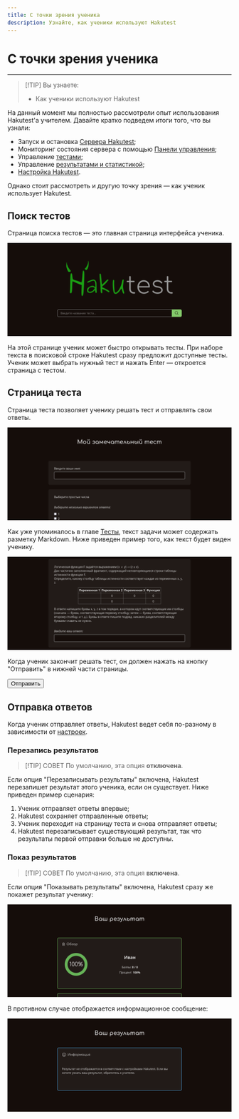 ```yaml
---
title: С точки зрения ученика
description: Узнайте, как ученики используют Hakutest
---
```


# С точки зрения ученика

---

> [!TIP] Вы узнаете:
>
> -   Как ученики используют Hakutest

На данный момент мы полностью рассмотрели опыт использования Hakutest'а
учителем. Давайте кратко подведем итоги того, что вы узнали:

-   Запуск и остановка [Сервера Hakutest](/ru/handbook/guide/01-server);
-   Мониторинг состояния сервера с помощью [Панели управления](/ru/handbook/guide/02-dashboard);
-   Управление [тестами](/ru/handbook/guide/03-tests);
-   Управление [результатами и статистикой](/ru/handbook/guide/04-results-and-statistics);
-   [Настройка Hakutest](/ru/handbook/guide/05-settings).

Однако стоит рассмотреть и другую точку зрения &mdash; как ученик использует Hakutest.

## Поиск тестов

Страница поиска тестов &mdash; это главная страница интерфейса ученика.

![Страница поиска тестов](./img/test-search.png)

На этой странице ученик может быстро открывать тесты. При наборе текста в
поисковой строке Hakutest сразу предложит доступные тесты. Ученик может выбрать
нужный тест и нажать Enter &mdash; откроется страница с тестом.

## Страница теста

Страница теста позволяет ученику решать тест и отправлять свои ответы.

![Страница теста](./img/test-page.png)

Как уже упоминалось в главе [Тесты](/ru/handbook/guide/03-tests#текст-задания),
текст задачи может содержать разметку Markdown. Ниже приведен пример того, как
текст будет виден ученику.

![Задание теста](./img/test-page-task.png)

Когда ученик закончит решать тест, он должен нажать на кнопку "Отправить" в нижней части страницы.

<button class="button button__primary">Отправить</button>

## Отправка ответов

Когда ученик отправляет ответы, Hakutest ведет себя по-разному в зависимости от
[настроек](/ru/handbook/guide/05-settings#основная-конфигурация).

### Перезапись результатов

> [!TIP] СОВЕТ
> По умолчанию, эта опция **отключена**.

Если опция "Перезаписывать результаты" включена, Hakutest перезапишет результат
этого ученика, если он существует. Ниже приведен пример сценария:

1. Ученик отправляет ответы впервые;
2. Hakutest сохраняет отправленные ответы;
3. Ученик переходит на страницу теста и снова отправляет ответы;
4. Hakutest перезаписывает существующий результат, так что результаты первой
   отправки больше не доступны.

### Показ результатов

> [!TIP] СОВЕТ
> По умолчанию, эта опция **включена**.

Если опция "Показывать результаты" включена, Hakutest сразу же покажет
результат ученику:

![Страница с результатом](./img/test-result.png)

В противном случае отображается информационное сообщение:

![Информационное сообщение](./img/test-result-message.png)
